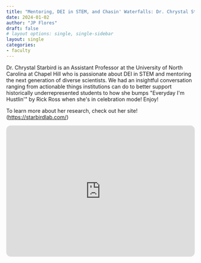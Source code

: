 ```yaml
---
title: "Mentoring, DEI in STEM, and Chasin' Waterfalls: Dr. Chrystal Starbird"
date: 2024-01-02
author: "JP Flores"
draft: false
# layout options: single, single-sidebar
layout: single
categories:
- faculty
---
```


Dr. Chrystal Starbird is an Assistant Professor at the University of North Carolina at Chapel Hill who is passionate about DEI in STEM and mentoring the next generation of diverse scientists. We had an insightful conversation ranging from actionable things institutions can do to better support historically underrepresented students to how she bumps "Everyday I'm Hustlin'" by Rick Ross when she's in celebration mode! Enjoy!


To learn more about her research, check out her site! (https://starbirdlab.com/)

<iframe style="border-radius:12px" src="https://open.spotify.com/embed/episode/7zz1KefAAoIGwUCYCOAsc6?utm_source=generator&theme=0" width="100%" height="352" frameBorder="0" allowfullscreen="" allow="autoplay; clipboard-write; encrypted-media; fullscreen; picture-in-picture" loading="lazy"></iframe>